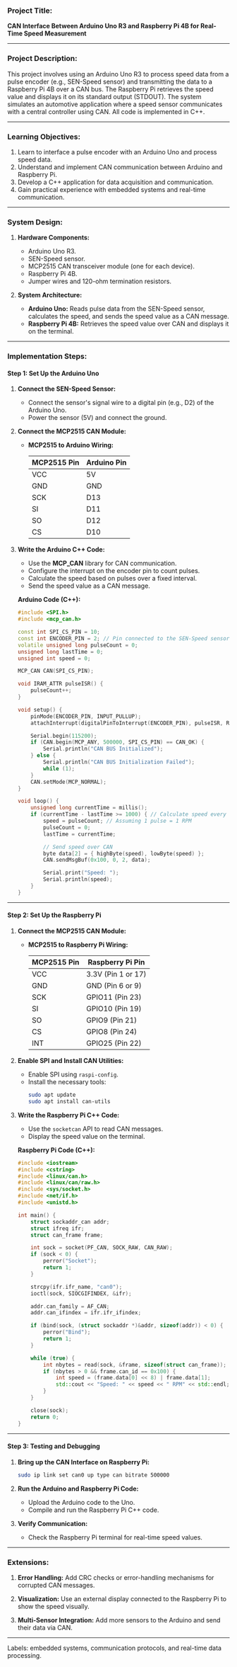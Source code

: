 ### **Project Title:**
**CAN Interface Between Arduino Uno R3 and Raspberry Pi 4B for Real-Time Speed Measurement**

---

### **Project Description:**
This project involves using an Arduino Uno R3 to process speed data from a pulse encoder (e.g., SEN-Speed sensor) and transmitting the data to a Raspberry Pi 4B over a CAN bus. The Raspberry Pi retrieves the speed value and displays it on its standard output (STDOUT). The system simulates an automotive application where a speed sensor communicates with a central controller using CAN. All code is implemented in C++.

---

### **Learning Objectives:**

1. Learn to interface a pulse encoder with an Arduino Uno and process speed data.
2. Understand and implement CAN communication between Arduino and Raspberry Pi.
3. Develop a C++ application for data acquisition and communication.
4. Gain practical experience with embedded systems and real-time communication.

---

### **System Design:**

1. **Hardware Components:**
   - Arduino Uno R3.
   - SEN-Speed sensor.
   - MCP2515 CAN transceiver module (one for each device).
   - Raspberry Pi 4B.
   - Jumper wires and 120-ohm termination resistors.

2. **System Architecture:**
   - **Arduino Uno:** Reads pulse data from the SEN-Speed sensor, calculates the speed, and sends the speed value as a CAN message.
   - **Raspberry Pi 4B:** Retrieves the speed value over CAN and displays it on the terminal.

---

### **Implementation Steps:**

#### **Step 1: Set Up the Arduino Uno**

1. **Connect the SEN-Speed Sensor:**
   - Connect the sensor's signal wire to a digital pin (e.g., D2) of the Arduino Uno.
   - Power the sensor (5V) and connect the ground.

2. **Connect the MCP2515 CAN Module:**
   - **MCP2515 to Arduino Wiring:**

     | MCP2515 Pin | Arduino Pin |
     |-------------|-------------|
     | VCC         | 5V          |
     | GND         | GND         |
     | SCK         | D13         |
     | SI          | D11         |
     | SO          | D12         |
     | CS          | D10         |

3. **Write the Arduino C++ Code:**
   - Use the **MCP_CAN** library for CAN communication.
   - Configure the interrupt on the encoder pin to count pulses.
   - Calculate the speed based on pulses over a fixed interval.
   - Send the speed value as a CAN message.

   **Arduino Code (C++):**
   ```cpp
   #include <SPI.h>
   #include <mcp_can.h>

   const int SPI_CS_PIN = 10;
   const int ENCODER_PIN = 2; // Pin connected to the SEN-Speed sensor
   volatile unsigned long pulseCount = 0;
   unsigned long lastTime = 0;
   unsigned int speed = 0;

   MCP_CAN CAN(SPI_CS_PIN);

   void IRAM_ATTR pulseISR() {
       pulseCount++;
   }

   void setup() {
       pinMode(ENCODER_PIN, INPUT_PULLUP);
       attachInterrupt(digitalPinToInterrupt(ENCODER_PIN), pulseISR, RISING);

       Serial.begin(115200);
       if (CAN.begin(MCP_ANY, 500000, SPI_CS_PIN) == CAN_OK) {
           Serial.println("CAN BUS Initialized");
       } else {
           Serial.println("CAN BUS Initialization Failed");
           while (1);
       }
       CAN.setMode(MCP_NORMAL);
   }

   void loop() {
       unsigned long currentTime = millis();
       if (currentTime - lastTime >= 1000) { // Calculate speed every second
           speed = pulseCount; // Assuming 1 pulse = 1 RPM
           pulseCount = 0;
           lastTime = currentTime;

           // Send speed over CAN
           byte data[2] = { highByte(speed), lowByte(speed) };
           CAN.sendMsgBuf(0x100, 0, 2, data);

           Serial.print("Speed: ");
           Serial.println(speed);
       }
   }
   ```

---

#### **Step 2: Set Up the Raspberry Pi**

1. **Connect the MCP2515 CAN Module:**
   - **MCP2515 to Raspberry Pi Wiring:**

     | MCP2515 Pin | Raspberry Pi Pin |
     |-------------|------------------|
     | VCC         | 3.3V (Pin 1 or 17) |
     | GND         | GND (Pin 6 or 9) |
     | SCK         | GPIO11 (Pin 23) |
     | SI          | GPIO10 (Pin 19) |
     | SO          | GPIO9 (Pin 21)  |
     | CS          | GPIO8 (Pin 24)  |
     | INT         | GPIO25 (Pin 22) |

2. **Enable SPI and Install CAN Utilities:**
   - Enable SPI using `raspi-config`.
   - Install the necessary tools:
     ```bash
     sudo apt update
     sudo apt install can-utils
     ```

3. **Write the Raspberry Pi C++ Code:**
   - Use the `socketcan` API to read CAN messages.
   - Display the speed value on the terminal.

   **Raspberry Pi Code (C++):**
   ```cpp
   #include <iostream>
   #include <cstring>
   #include <linux/can.h>
   #include <linux/can/raw.h>
   #include <sys/socket.h>
   #include <net/if.h>
   #include <unistd.h>

   int main() {
       struct sockaddr_can addr;
       struct ifreq ifr;
       struct can_frame frame;

       int sock = socket(PF_CAN, SOCK_RAW, CAN_RAW);
       if (sock < 0) {
           perror("Socket");
           return 1;
       }

       strcpy(ifr.ifr_name, "can0");
       ioctl(sock, SIOCGIFINDEX, &ifr);

       addr.can_family = AF_CAN;
       addr.can_ifindex = ifr.ifr_ifindex;

       if (bind(sock, (struct sockaddr *)&addr, sizeof(addr)) < 0) {
           perror("Bind");
           return 1;
       }

       while (true) {
           int nbytes = read(sock, &frame, sizeof(struct can_frame));
           if (nbytes > 0 && frame.can_id == 0x100) {
               int speed = (frame.data[0] << 8) | frame.data[1];
               std::cout << "Speed: " << speed << " RPM" << std::endl;
           }
       }

       close(sock);
       return 0;
   }
   ```

---

#### **Step 3: Testing and Debugging**

1. **Bring up the CAN Interface on Raspberry Pi:**
   ```bash
   sudo ip link set can0 up type can bitrate 500000
   ```

2. **Run the Arduino and Raspberry Pi Code:**
   - Upload the Arduino code to the Uno.
   - Compile and run the Raspberry Pi C++ code.

3. **Verify Communication:**
   - Check the Raspberry Pi terminal for real-time speed values.

---

### **Extensions:**

1. **Error Handling:**
   Add CRC checks or error-handling mechanisms for corrupted CAN messages.

2. **Visualization:**
   Use an external display connected to the Raspberry Pi to show the speed visually.

3. **Multi-Sensor Integration:**
   Add more sensors to the Arduino and send their data via CAN.

---

Labels: embedded systems, communication protocols, and real-time data processing. 